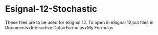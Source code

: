 # Esignal-12-Stochastic
These files are to be used for eSignal 12.
To open in eSignal 12 put files in Documents>Interactive Data>Formulas>My Formulas
